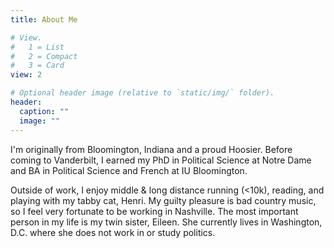 ```yaml
---
title: About Me

# View.
#   1 = List
#   2 = Compact
#   3 = Card
view: 2

# Optional header image (relative to `static/img/` folder).
header:
  caption: ""
  image: ""
---
```


I'm originally from Bloomington, Indiana and a proud Hoosier. Before coming to Vanderbilt, I earned my PhD in Political Science at Notre Dame and  BA in Political Science and French at IU Bloomington. 

Outside of work, I enjoy middle & long distance running (<10k), reading, and playing with my tabby cat, Henri. My guilty pleasure is bad country music, so I feel very fortunate to be working in Nashville. The most important person in my life is my twin sister, Eileen. She currently lives in Washington, D.C. where she does not work in or study politics.
